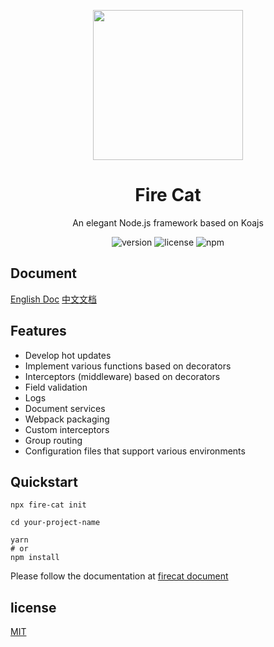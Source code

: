 <div align="center">
<p align="center">
  
<img src="https://raw.githubusercontent.com/firecatjs/fire-cat/main/logo-new.png" width="240">

  
</p>

<h1 align="center">
Fire Cat
</h1>

An elegant Node.js framework based on Koajs


![version](https://img.shields.io/npm/v/fire-cat)
![license](https://img.shields.io/github/license/jon-millent/fire-cat)
![npm](https://img.shields.io/npm/dm/fire-cat)

</div>



## Document
[English Doc](https://firecat.totoro.top) 
[中文文档](https://firecat.totoro.top/zh/)

## Features
* Develop hot updates
* Implement various functions based on decorators
* Interceptors (middleware) based on decorators
* Field validation
* Logs
* Document services
* Webpack packaging
* Custom interceptors
* Group routing
* Configuration files that support various environments

## Quickstart

```shell
npx fire-cat init
```

```shell
cd your-project-name

yarn
# or
npm install
```
Please follow the documentation at [firecat document](https://firecat.totoro.top/)

## license
[MIT](https://github.com/Jon-Millent/fire-cat/blob/main/LICENSE)
